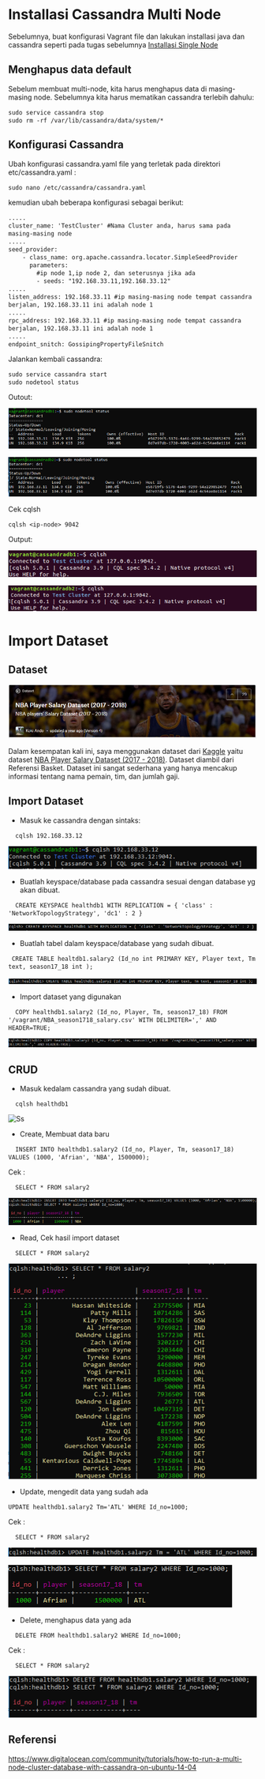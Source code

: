 # Installasi Cassandra Multi Node

Sebelumnya, buat konfigurasi Vagrant file dan lakukan installasi java dan cassandra seperti pada tugas sebelumnya <a href="https://github.com/afrianmc/BDT2019/tree/master/Tugas_Cassandra/singlenode">Installasi Single Node</a>

## Menghapus data default

  Sebelum membuat multi-node, kita harus menghapus data di masing-masing node. Sebelumnya kita harus mematikan cassandra terlebih dahulu:
  ```
  sudo service cassandra stop
  sudo rm -rf /var/lib/cassandra/data/system/*
  ```
  
## Konfigurasi Cassandra

  Ubah konfigurasi cassandra.yaml file yang terletak pada direktori etc/cassandra.yaml :
  ```
  sudo nano /etc/cassandra/cassandra.yaml
  ```
  
  kemudian ubah beberapa konfigurasi sebagai berikut:
  ```
  .....
  cluster_name: 'TestCluster' #Nama Cluster anda, harus sama pada masing-masing node
  .....
  seed_provider:
      - class_name: org.apache.cassandra.locator.SimpleSeedProvider
        parameters:
          #ip node 1,ip node 2, dan seterusnya jika ada
          - seeds: "192.168.33.11,192.168.33.12"
  .....
  listen_address: 192.168.33.11 #ip masing-masing node tempat cassandra berjalan, 192.168.33.11 ini adalah node 1
  .....
  rpc_address: 192.168.33.11 #ip masing-masing node tempat cassandra berjalan, 192.168.33.11 ini adalah node 1
  .....
  endpoint_snitch: GossipingPropertyFileSnitch
  ```
  
  Jalankan kembali cassandra:
  ```
  sudo service cassandra start
  sudo nodetool status
  ```
  Outout:
  
  ![Ss](https://github.com/afrianmc/BDT2019/blob/master/Tugas_Cassandra/multinode/screenshoot/nodetoll1.PNG)
  
  ![Ss](https://github.com/afrianmc/BDT2019/blob/master/Tugas_Cassandra/multinode/screenshoot/nodetool2.PNG)
  
  Cek cqlsh
  ```
  cqlsh <ip-node> 9042
  ```
  Output:
  
  ![Ss](https://github.com/afrianmc/BDT2019/blob/master/Tugas_Cassandra/multinode/screenshoot/cqlsh1.png)

  ![Ss](https://github.com/afrianmc/BDT2019/blob/master/Tugas_Cassandra/multinode/screenshoot/cqlsh2.png)
   
# Import Dataset

  ## Dataset

  ![Ss](https://github.com/afrianmc/BDT2019/blob/master/Tugas_Cassandra/multinode/screenshoot/Dataset.PNG)
    
  Dalam kesempatan kali ini, saya menggunakan dataset dari <a href="https://www.kaggle.com">Kaggle</a> yaitu dataset <a           href="https://www.kaggle.com/koki25ando/salary">NBA Player Salary Dataset (2017 - 2018)</a>. Dataset diambil dari Referensi Basket.     Dataset ini sangat sederhana yang hanya mencakup informasi tentang nama pemain, tim, dan jumlah gaji. 
  
  ## Import Dataset
  
  - Masuk ke cassandra dengan sintaks:
  
  ```
    cqlsh 192.168.33.12
  ```
  ![Ss](https://github.com/afrianmc/BDT2019/blob/master/Tugas_Cassandra/multinode/screenshoot/cqlsh192.168.33.12.PNG)

  - Buatlah keyspace/database pada cassandra sesuai dengan database yg akan dibuat.
  
  ```
    CREATE KEYSPACE healthdb1 WITH REPLICATION = { 'class' : 'NetworkTopologyStrategy', 'dc1' : 2 }
  ```
  ![Ss](https://github.com/afrianmc/BDT2019/blob/master/Tugas_Cassandra/multinode/screenshoot/CreateKeyspace.PNG)
  
  - Buatlah tabel dalam keyspace/database yang sudah dibuat.
  
   ```
    CREATE TABLE healtdb1.salary2 (Id_no int PRIMARY KEY, Player text, Tm text, season17_18 int );
   ```
   ![Ss](https://github.com/afrianmc/BDT2019/blob/master/Tugas_Cassandra/multinode/screenshoot/CreateTable.PNG)
   
  - Import dataset yang digunakan
  
  ```
    COPY healthdb1.salary2 (Id_no, Player, Tm, season17_18) FROM '/vagrant/NBA_season1718_salary.csv' WITH DELIMITER=',' AND HEADER=TRUE;
  ```
  ![Ss](https://github.com/afrianmc/BDT2019/blob/master/Tugas_Cassandra/multinode/screenshoot/ImportDataset.PNG)
  
  ## CRUD
  
  - Masuk kedalam cassandra yang sudah dibuat.
  
  ```
    cqlsh healthdb1
  ```
  ![Ss]()
  
  - Create, Membuat data baru
 
  ```
    INSERT INTO healthdb1.salary2 (Id_no, Player, Tm, season17_18) VALUES (1000, 'Afrian', 'NBA', 1500000);
  ```
  
   Cek :
  ```
    SELECT * FROM salary2
  ```
  ![Ss](https://github.com/afrianmc/BDT2019/blob/master/Tugas_Cassandra/multinode/screenshoot/Create.PNG)
  
  - Read, Cek hasil import dataset
  ```
    SELECT * FROM salary2
  ```
  ![Ss](https://github.com/afrianmc/BDT2019/blob/master/Tugas_Cassandra/multinode/screenshoot/Import.PNG)
  
  - Update, mengedit data yang sudah ada
  ```
  UPDATE healthdb1.salary2 Tm='ATL' WHERE Id_no=1000;
  ```
  
   Cek :
  ```
    SELECT * FROM salary2
  ```
  ![Ss](https://github.com/afrianmc/BDT2019/blob/master/Tugas_Cassandra/multinode/screenshoot/Update.PNG)
  
  ![Ss](https://github.com/afrianmc/BDT2019/blob/master/Tugas_Cassandra/multinode/screenshoot/Update1.PNG)
  - Delete, menghapus data yang ada
  ```
    DELETE FROM healthdb1.salary2 WHERE Id_no=1000;
  ```
  
  Cek :
  ```
    SELECT * FROM salary2
  ```
  ![Ss](https://github.com/afrianmc/BDT2019/blob/master/Tugas_Cassandra/multinode/screenshoot/DELETE.PNG)
  
  
## Referensi
https://www.digitalocean.com/community/tutorials/how-to-run-a-multi-node-cluster-database-with-cassandra-on-ubuntu-14-04
